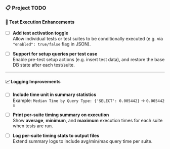 ### 📋 Project TODO

#### 🧪 Test Execution Enhancements
- [ ] **Add test activation toggle**  
  Allow individual tests or test suites to be conditionally executed (e.g. via `"enabled": true/false` flag in JSON).

- [ ] **Support for setup queries per test case**  
  Enable pre-test setup actions (e.g. insert test data), and restore the base DB state after each test/suite.

---

#### 📈 Logging Improvements
- [ ] **Include time unit in summary statistics**  
  Example: `Median Time by Query Type: {'SELECT': 0.005442}` → `0.005442 s`

- [ ] **Print per-suite timing summary on execution**  
  Show **average**, **minimum**, and **maximum** execution times for each suite when tests are run.

- [ ] **Log per-suite timing stats to output files**  
  Extend summary logs to include avg/min/max query time per suite.

